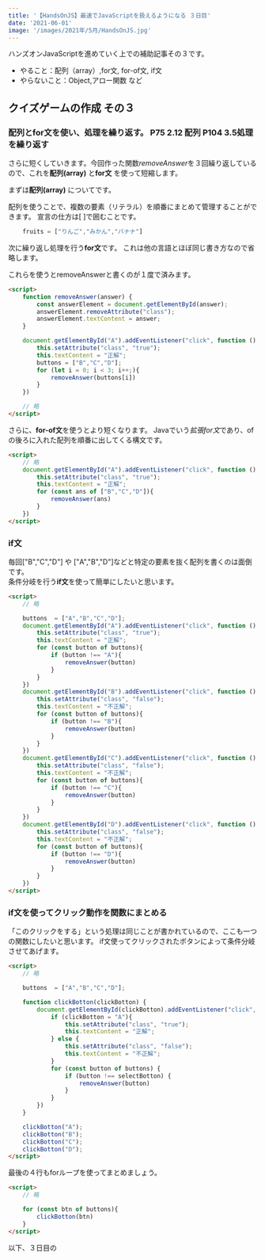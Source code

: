 ```yaml
---
title: '【HandsOnJS】最速でJavaScriptを扱えるようになる ３日目'
date: '2021-06-01'
image: '/images/2021年/5月/HandsOnJS.jpg'
---
```


ハンズオンJavaScriptを進めていく上での補助記事その３です。


- やること：配列（array）,for文, for-of文, if文
- やらないこと：Object,アロー関数 など


## クイズゲームの作成 その３

### 配列とfor文を使い、処理を繰り返す。 P75 2.12 配列  P104 3.5処理を繰り返す
さらに短くしていきます。今回作った関数*removeAnswer*を３回繰り返しているので、これを**配列(array)** と**for文** を使って短縮します。

まずは**配列(array)** についてです。

配列を使うことで、複数の要素（リテラル）を順番にまとめて管理することができます。
宣言の仕方は[ ]で囲むことです。
```javascript
    fruits = ["りんご","みかん","バナナ"]
```

次に繰り返し処理を行う**for文**です。
これは他の言語とほぼ同じ書き方なので省略します。

これらを使うとremoveAnswerと書くのが１度で済みます。

```html
<script>
    function removeAnswer(answer) {
        const answerElement = document.getElementById(answer);
        answerElement.removeAttribute("class");
        answerElement.textContent = answer;
    }

    document.getElementById("A").addEventListener("click", function () {
        this.setAttribute("class", "true");
        this.textContent = "正解";
        buttons = ["B","C","D"];
        for (let i = 0; i < 3; i++;){
            removeAnswer(buttons[i])
        }
    })

    // 略
</script>
```
さらに、**for-of文**を使うとより短くなります。
Javaでいう*拡張for文*であり、ofの後ろに入れた配列を順番に出してくる構文です。

```html
<script>
    // 略
    document.getElementById("A").addEventListener("click", function () {
        this.setAttribute("class", "true");
        this.textContent = "正解";
        for (const ans of ["B","C","D"]){
            removeAnswer(ans)
        }
    })
</script>
```

### if文

毎回["B","C","D"] や ["A","B","D"]などと特定の要素を抜く配列を書くのは面倒です。<br/>
条件分岐を行う**if文**を使って簡単にしたいと思います。

```html
<script>
    // 略

    buttons  = ["A","B","C","D"];
    document.getElementById("A").addEventListener("click", function () {
        this.setAttribute("class", "true");
        this.textContent = "正解";
        for (const button of buttons){
            if (button !== "A"){
                removeAnswer(button)
            }
        }
    })
    document.getElementById("B").addEventListener("click", function () {
        this.setAttribute("class", "false");
        this.textContent = "不正解";
        for (const button of buttons){
            if (button !== "B"){
                removeAnswer(button)
            }
        }
    })
    document.getElementById("C").addEventListener("click", function () {
        this.setAttribute("class", "false");
        this.textContent = "不正解";
        for (const button of buttons){
            if (button !== "C"){
                removeAnswer(button)
            }
        }
    })
    document.getElementById("D").addEventListener("click", function () {
        this.setAttribute("class", "false");
        this.textContent = "不正解";
        for (const button of buttons){
            if (button !== "D"){
                removeAnswer(button)
            }
        }
    })
</script>
```
### if文を使ってクリック動作を関数にまとめる
「このクリックをする」という処理は同じことが書かれているので、ここも一つの関数にしたいと思います。
if文使ってクリックされたボタンによって条件分岐させてあげます。

```html
<script>
    // 略

    buttons  = ["A","B","C","D"];

    function clickBotton(clickBotton) {
        document.getElementById(clickBotton).addEventListener("click", function () {
            if (clickBotton = "A"){
                this.setAttribute("class", "true");
                this.textContent = "正解";  
            } else {
                this.setAttribute("class", "false");
                this.textContent = "不正解";
            }
            for (const button of buttons) {
                if (button !== selectBotton) {
                    removeAnswer(button)
                }
            }
        })
    }

    clickBotton("A");
    clickBotton("B");
    clickBotton("C");
    clickBotton("D");
</script>
```

最後の４行もforループを使ってまとめましょう。

```html
<script>
    // 略

    for (const btn of buttons){
        clickBotton(btn)
    }
</script>
```

以下、３日目の<script>部分の完成形です。<br/>
当初に比べてかなり短くなったのではないでしょうか。

```html
<script>
    buttons  = ["A","B","C","D"];

    function removeAnswer(answer) {
        const answerElement = document.getElementById(answer);
        answerElement.removeAttribute("class");
        answerElement.textContent = answer;
    }

    function clickButton(clickButton) {
        document.getElementById(clickButton).addEventListener("click", function () {
            if (clickButton === "A") {
                this.setAttribute("class", "true");
                this.textContent = "正解";
            } else {
                this.setAttribute("class", "false");
                this.textContent = "不正解";
            }
            for (const button of buttons) {
                if (button !== clickButton) {
                    removeAnswer(button)
                }
            }
        })
    }

    for (const btn of buttons) {
        clickButton(btn)
    }

</script>
```

